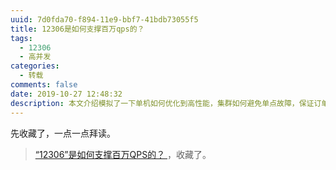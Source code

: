 ```yaml
---
uuid: 7d0fda70-f894-11e9-bbf7-41bdb73055f5
title: 12306是如何支撑百万qps的？
tags:
  - 12306
  - 高并发
categories:
  - 转载
comments: false
date: 2019-10-27 12:48:32
description: 本文介绍模拟了一下单机如何优化到高性能，集群如何避免单点故障，保证订单不超卖、不少卖的一些策略，完整的订单系统还有订单进度的查看，每台服务器上都有一个任务，定时的从总库存同步余票和库存信息展示给用户，还有用户在订单有效期内不支付，释放订单，补充到库存等等。
---
```


先收藏了，一点一点拜读。





<!--more-->



> [“12306”是如何支撑百万QPS的？ ](https://mp.weixin.qq.com/s/9ncv1aKjDyt4qUsZdNHd2g?from=singlemessage&isappinstalled=0)，收藏了。


<link rel="stylesheet" href="http://yandex.st/highlightjs/6.1/styles/default.min.css">
<script src="http://yandex.st/highlightjs/6.1/highlight.min.js"></script>
<script>
hljs.tabReplace = ' ';
hljs.initHighlightingOnLoad();
</script>

<!-- > 来源：[https://leunggeorge.github.io/](https://leunggeorge.github.io/)   -->